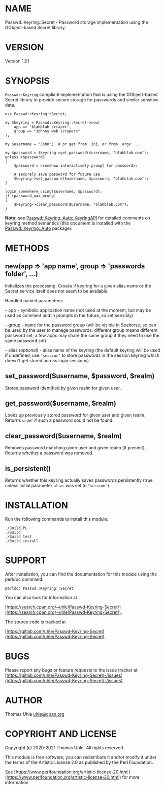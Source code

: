 # NAME

Passwd::Keyring::Secret - Password storage implementation using the GObject-based Secret library.

# VERSION

Version 1.01

# SYNOPSIS

`Passwd::Keyring` compliant implementation that is using the
GObject-based Secret library to provide secure storage for passwords
and similar sensitive data.

    use Passwd::Keyring::Secret;

    my $keyring = Passwd::Keyring::Secret->new(
        app => "blahblah scraper",
        group => "Johnny web scrapers"
    );

    my $username = "John";  # or get from .ini, or from .argv ...

    my $password = $keyring->get_password($username, "blahblah.com");
    unless ($password)
    {
        $password = <somehow interactively prompt for password>;

        # securely save password for future use
        $keyring->set_password($username, $password, "blahblah.com");
    }

    login_somewhere_using($username, $password);
    if (password_was_wrong)
    {
        $keyring->clear_password($username, "blahblah.com");
    }

**Note:** see [Passwd::Keyring::Auto::KeyringAPI](https://metacpan.org/pod/Passwd%3A%3AKeyring%3A%3AAuto%3A%3AKeyringAPI) for detailed comments
on keyring method semantics (this document is installed with the
[Passwd::Keyring::Auto](https://metacpan.org/pod/Passwd%3A%3AKeyring%3A%3AAuto) package).

# METHODS

## new(app => 'app name', group => 'passwords folder', ...)

Initializes the processing. Croaks if keyring for a given alias name
or the Secret service itself does not seem to be available.

Handled named parameters:

\- app - symbolic application name (not used at the moment, but may be
  used as comment and in prompts in the future, so set sensibly)

\- group - name for the password group (will be visible in Seahorse, so
  can be used by the user to manage passwords; different group means
  different password set; a few apps may share the same group if they
  need to use the same password set)

\- alias (_optional_) - alias name of the keyring (the default keyring
  will be used if undefined; use `"session"` to store passwords in the
  session keyring which doesn't get stored across login sessions)

## set\_password($username, $password, $realm)

Stores password identified by given realm for given user.

## get\_password($username, $realm)

Looks up previously stored password for given user and given realm.
Returns `undef` if such a password could not be found.

## clear\_password($username, $realm)

Removes password matching given user and given realm (if present).
Returns whether a password was removed.

## is\_persistent()

Returns whether this keyring actually saves passwords persistently
(true unless initial parameter `alias` was set to `"session"`).

# INSTALLATION

Run the following commands to install this module:

    ./Build.PL
    ./Build
    ./Build test
    ./Build install

# SUPPORT

After installation, you can find the documentation for this module
using the perldoc command:

    perldoc Passwd::Keyring::Secret

You can also look for information at

[https://search.cpan.org/~uhle/Passwd-Keyring-Secret/](https://search.cpan.org/~uhle/Passwd-Keyring-Secret/).

The source code is tracked at

[https://gitlab.com/uhle/Passwd-Keyring-Secret](https://gitlab.com/uhle/Passwd-Keyring-Secret).

# BUGS

Please report any bugs or feature requests to the issue tracker at
[https://gitlab.com/uhle/Passwd-Keyring-Secret/-/issues](https://gitlab.com/uhle/Passwd-Keyring-Secret/-/issues).

# AUTHOR

Thomas Uhle <uhle@cpan.org>

# COPYRIGHT AND LICENSE

Copyright (c) 2020-2021 Thomas Uhle. All rights reserved.

This module is free software; you can redistribute it and/or modify it
under the terms of the Artistic License 2.0 as published by the Perl
Foundation.

See [https://www.perlfoundation.org/artistic-license-20.html](https://www.perlfoundation.org/artistic-license-20.html) for more
information.
